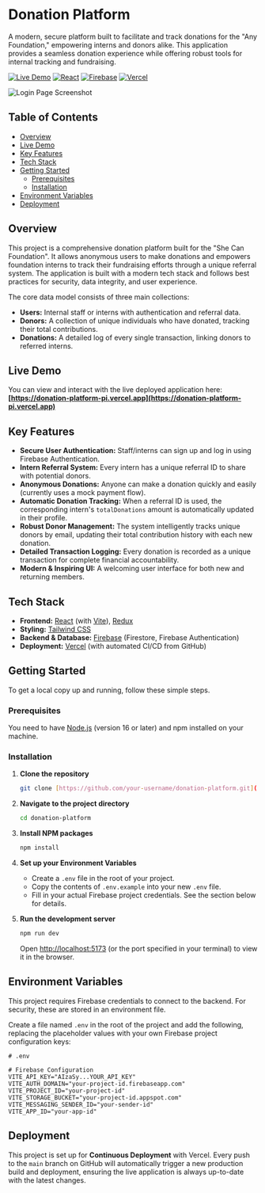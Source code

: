 # Donation Platform

A modern, secure platform built to facilitate and track donations for the "Any Foundation," empowering interns and donors alike. This application provides a seamless donation experience while offering robust tools for internal tracking and fundraising.

[![Live Demo](https://img.shields.io/badge/Live-Demo-brightgreen?style=for-the-badge)](https://donation-platform-pi.vercel.app)
[![React](https://img.shields.io/badge/React-Vite-blue?style=for-the-badge&logo=react)](https://reactjs.org/)
[![Firebase](https://img.shields.io/badge/Firebase-SDK%20v9-orange?style=for-the-badge&logo=firebase)](https://firebase.google.com/)
[![Vercel](https://img.shields.io/badge/Deployed%20on-Vercel-black?style=for-the-badge&logo=vercel)](https://vercel.com/)

![Login Page Screenshot](https://i.imgur.com/KzXG53l.jpg)

## Table of Contents

- [Overview](#overview)
- [Live Demo](#live-demo)
- [Key Features](#key-features)
- [Tech Stack](#tech-stack)
- [Getting Started](#getting-started)
  - [Prerequisites](#prerequisites)
  - [Installation](#installation)
- [Environment Variables](#environment-variables)
- [Deployment](#deployment)

## Overview

This project is a comprehensive donation platform built for the "She Can Foundation". It allows anonymous users to make donations and empowers foundation interns to track their fundraising efforts through a unique referral system. The application is built with a modern tech stack and follows best practices for security, data integrity, and user experience.

The core data model consists of three main collections:
- **Users:** Internal staff or interns with authentication and referral data.
- **Donors:** A collection of unique individuals who have donated, tracking their total contributions.
- **Donations:** A detailed log of every single transaction, linking donors to referred interns.

## Live Demo

You can view and interact with the live deployed application here:
**[https://donation-platform-pi.vercel.app](https://donation-platform-pi.vercel.app)**

## Key Features

- **Secure User Authentication:** Staff/interns can sign up and log in using Firebase Authentication.
- **Intern Referral System:** Every intern has a unique referral ID to share with potential donors.
- **Anonymous Donations:** Anyone can make a donation quickly and easily (currently uses a mock payment flow).
- **Automatic Donation Tracking:** When a referral ID is used, the corresponding intern's `totalDonations` amount is automatically updated in their profile.
- **Robust Donor Management:** The system intelligently tracks unique donors by email, updating their total contribution history with each new donation.
- **Detailed Transaction Logging:** Every donation is recorded as a unique transaction for complete financial accountability.
- **Modern & Inspiring UI:** A welcoming user interface for both new and returning members.

## Tech Stack

- **Frontend:** [React](https://reactjs.org/) (with [Vite](https://vitejs.dev/)), [Redux](https://redux.js.org/)
- **Styling:** [Tailwind CSS](https://tailwindcss.com/)
- **Backend & Database:** [Firebase](https://firebase.google.com/) (Firestore, Firebase Authentication)
- **Deployment:** [Vercel](https://vercel.com/) (with automated CI/CD from GitHub)

## Getting Started

To get a local copy up and running, follow these simple steps.

### Prerequisites

You need to have [Node.js](https://nodejs.org/en/) (version 16 or later) and npm installed on your machine.

### Installation

1.  **Clone the repository**
    ```sh
    git clone [https://github.com/your-username/donation-platform.git](https://github.com/your-username/donation-platform.git)
    ```
2.  **Navigate to the project directory**
    ```sh
    cd donation-platform
    ```
3.  **Install NPM packages**
    ```sh
    npm install
    ```
4.  **Set up your Environment Variables**
    - Create a `.env` file in the root of your project.
    - Copy the contents of `.env.example` into your new `.env` file.
    - Fill in your actual Firebase project credentials. See the section below for details.

5.  **Run the development server**
    ```sh
    npm run dev
    ```
    Open [http://localhost:5173](http://localhost:5173) (or the port specified in your terminal) to view it in the browser.

## Environment Variables

This project requires Firebase credentials to connect to the backend. For security, these are stored in an environment file.

Create a file named `.env` in the root of the project and add the following, replacing the placeholder values with your own Firebase project configuration keys:

```env
# .env

# Firebase Configuration
VITE_API_KEY="AIzaSy...YOUR_API_KEY"
VITE_AUTH_DOMAIN="your-project-id.firebaseapp.com"
VITE_PROJECT_ID="your-project-id"
VITE_STORAGE_BUCKET="your-project-id.appspot.com"
VITE_MESSAGING_SENDER_ID="your-sender-id"
VITE_APP_ID="your-app-id"
```

## Deployment

This project is set up for **Continuous Deployment** with Vercel. Every push to the `main` branch on GitHub will automatically trigger a new production build and deployment, ensuring the live application is always up-to-date with the latest changes.
